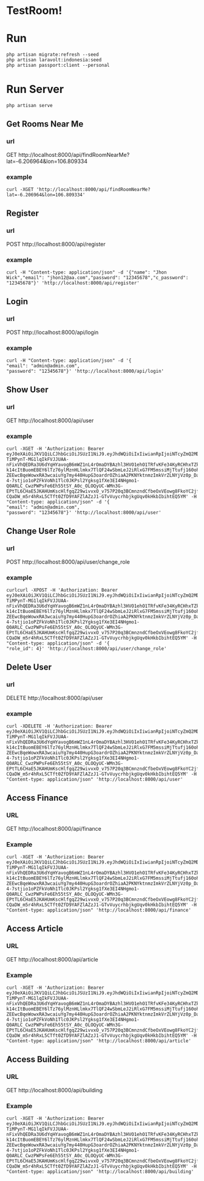 # TestRoom!


# Run

    php artisan migrate:refresh --seed
    php artisan laravolt:indonesia:seed
    php artisan passport:client --personal


# Run Server

    php artisan serve


## Get Rooms Near Me
### url
GET http://localhost:8000/api/findRoomNearMe?lat=-6.206964&lon=106.809334
### example
    curl -XGET 'http://localhost:8000/api/findRoomNearMe?lat=-6.206964&lon=106.809334'

## Register
### url
POST http://localhost:8000/api/register
### example
    


    curl -H "Content-type: application/json" -d '{"name": "Jhon Wick","email": "jhon12@aa.com","password": "12345678","c_password": "12345678"}' 'http://localhost:8000/api/register'






## Login
### url
POST http://localhost:8000/api/login
### example

    curl -H "Content-type: application/json" -d '{
    "email": "admin@admin.com",
    "password": "12345678"}' 'http://localhost:8000/api/login'



## Show User

### url
GET http://localhost:8000/api/user
### example

    curl -XGET -H 'Authorization: Bearer eyJ0eXAiOiJKV1QiLCJhbGciOiJSUzI1NiJ9.eyJhdWQiOiIxIiwianRpIjoiNTcyZmQ2MDg1NmE3ZmUwOGQyMjcxNWEzOGZlZWQwYmY1ZjUzMTczMzY1ZmQ5MGY2OTY1Y2Q5MDkzMWQyZWZlZmExZDQxY2FiZThkM2JlODQiLCJpYXQiOjE1OTkyOTQ5NjcsIm5iZiI6MTU5OTI5NDk2NywiZXhwIjoxNjMwODMwOTY3LCJzdWIiOiIxIiwic2NvcGVzIjpbXX0.o_6MhnwnabEwFjuUHxzHy3UWLn9dGJmuBCWrLxqr3CNyB5ObpFF4PcTIAc69W1wG_EC4u73h0GyjOr4hE_mYhUmqsFmCXzIFXN0l1-TiMPynT-MG1lqIkFVJJUAA-nFixVhQEDRa3U6dYqHYavogB6mWZ1nL4rOmaDYBAzhl3HVO1ehO1TRfvKFe34KyRCHhxTZk8lNJQVe775GaVI2aOOwb-k14cItBuomEBEY6lTz76ylMznHLlmkx7TlQF24wSbmLeJ2iRlxG7FM5mssiMjTtufj160oh-ZEEwcBqeWowxRA3wcaiuYg7my440HupG3oardrOZhiaA2PKNYktnmzImkVrZLNYjVz0p_DahiSJZ3K4xlUMmVhygQGiWUhrsJOzni3TGzXnmv42KxivS1Ym5d4BfTbghj1K21gpOHQSsq1rpZ-4-7stjio1oPZFkVoNh1Tlc0JKPsl2Ygksg1fXe3EI4NHgmo1-Q0ARLC_CwzPWPsFe6Eh55tSY_A0c_OLOQyUC-WMn3G-EPtTL6CHaE5JKAHUmKscHlfgqZ29wivvxO_v757P20q3BCmnzndCfbeOxVEowg8FkoYC2jfrOpbQw7bN4kKbSwo0g-CQaDW_m5r4hRxL5CTft0ZfD9YAFZlAZzJ1-GTvVuycrhbjkgUqv0kHkbIbihtEQ5YM' -H "Content-type: application/json" -d '{
    "email": "admin@admin.com",
    "password": "12345678"}' 'http://localhost:8000/api/user'


## Change User Role

### url
POST http://localhost:8000/api/user/change_role
### example

    curlcurl -XPOST -H 'Authorization: Bearer eyJ0eXAiOiJKV1QiLCJhbGciOiJSUzI1NiJ9.eyJhdWQiOiIxIiwianRpIjoiNTcyZmQ2MDg1NmE3ZmUwOGQyMjcxNWEzOGZlZWQwYmY1ZjUzMTczMzY1ZmQ5MGY2OTY1Y2Q5MDkzMWQyZWZlZmExZDQxY2FiZThkM2JlODQiLCJpYXQiOjE1OTkyOTQ5NjcsIm5iZiI6MTU5OTI5NDk2NywiZXhwIjoxNjMwODMwOTY3LCJzdWIiOiIxIiwic2NvcGVzIjpbXX0.o_6MhnwnabEwFjuUHxzHy3UWLn9dGJmuBCWrLxqr3CNyB5ObpFF4PcTIAc69W1wG_EC4u73h0GyjOr4hE_mYhUmqsFmCXzIFXN0l1-TiMPynT-MG1lqIkFVJJUAA-nFixVhQEDRa3U6dYqHYavogB6mWZ1nL4rOmaDYBAzhl3HVO1ehO1TRfvKFe34KyRCHhxTZk8lNJQVe775GaVI2aOOwb-k14cItBuomEBEY6lTz76ylMznHLlmkx7TlQF24wSbmLeJ2iRlxG7FM5mssiMjTtufj160oh-ZEEwcBqeWowxRA3wcaiuYg7my440HupG3oardrOZhiaA2PKNYktnmzImkVrZLNYjVz0p_DahiSJZ3K4xlUMmVhygQGiWUhrsJOzni3TGzXnmv42KxivS1Ym5d4BfTbghj1K21gpOHQSsq1rpZ-4-7stjio1oPZFkVoNh1Tlc0JKPsl2Ygksg1fXe3EI4NHgmo1-Q0ARLC_CwzPWPsFe6Eh55tSY_A0c_OLOQyUC-WMn3G-EPtTL6CHaE5JKAHUmKscHlfgqZ29wivvxO_v757P20q3BCmnzndCfbeOxVEowg8FkoYC2jfrOpbQw7bN4kKbSwo0g-CQaDW_m5r4hRxL5CTft0ZfD9YAFZlAZzJ1-GTvVuycrhbjkgUqv0kHkbIbihtEQ5YM' -H "Content-type: application/json" -d '{
    "role_id": 4}' 'http://localhost:8000/api/user/change_role'

    
## Delete User

### url
DELETE http://localhost:8000/api/user
### example

    curl -XDELETE -H 'Authorization: Bearer eyJ0eXAiOiJKV1QiLCJhbGciOiJSUzI1NiJ9.eyJhdWQiOiIxIiwianRpIjoiNTcyZmQ2MDg1NmE3ZmUwOGQyMjcxNWEzOGZlZWQwYmY1ZjUzMTczMzY1ZmQ5MGY2OTY1Y2Q5MDkzMWQyZWZlZmExZDQxY2FiZThkM2JlODQiLCJpYXQiOjE1OTkyOTQ5NjcsIm5iZiI6MTU5OTI5NDk2NywiZXhwIjoxNjMwODMwOTY3LCJzdWIiOiIxIiwic2NvcGVzIjpbXX0.o_6MhnwnabEwFjuUHxzHy3UWLn9dGJmuBCWrLxqr3CNyB5ObpFF4PcTIAc69W1wG_EC4u73h0GyjOr4hE_mYhUmqsFmCXzIFXN0l1-TiMPynT-MG1lqIkFVJJUAA-nFixVhQEDRa3U6dYqHYavogB6mWZ1nL4rOmaDYBAzhl3HVO1ehO1TRfvKFe34KyRCHhxTZk8lNJQVe775GaVI2aOOwb-k14cItBuomEBEY6lTz76ylMznHLlmkx7TlQF24wSbmLeJ2iRlxG7FM5mssiMjTtufj160oh-ZEEwcBqeWowxRA3wcaiuYg7my440HupG3oardrOZhiaA2PKNYktnmzImkVrZLNYjVz0p_DahiSJZ3K4xlUMmVhygQGiWUhrsJOzni3TGzXnmv42KxivS1Ym5d4BfTbghj1K21gpOHQSsq1rpZ-4-7stjio1oPZFkVoNh1Tlc0JKPsl2Ygksg1fXe3EI4NHgmo1-Q0ARLC_CwzPWPsFe6Eh55tSY_A0c_OLOQyUC-WMn3G-EPtTL6CHaE5JKAHUmKscHlfgqZ29wivvxO_v757P20q3BCmnzndCfbeOxVEowg8FkoYC2jfrOpbQw7bN4kKbSwo0g-CQaDW_m5r4hRxL5CTft0ZfD9YAFZlAZzJ1-GTvVuycrhbjkgUqv0kHkbIbihtEQ5YM' -H "Content-type: application/json" 'http://localhost:8000/api/user'

## Access Finance
### URL
GET http://localhost:8000/api/finance
### Example

    curl -XGET -H 'Authorization: Bearer eyJ0eXAiOiJKV1QiLCJhbGciOiJSUzI1NiJ9.eyJhdWQiOiIxIiwianRpIjoiNTcyZmQ2MDg1NmE3ZmUwOGQyMjcxNWEzOGZlZWQwYmY1ZjUzMTczMzY1ZmQ5MGY2OTY1Y2Q5MDkzMWQyZWZlZmExZDQxY2FiZThkM2JlODQiLCJpYXQiOjE1OTkyOTQ5NjcsIm5iZiI6MTU5OTI5NDk2NywiZXhwIjoxNjMwODMwOTY3LCJzdWIiOiIxIiwic2NvcGVzIjpbXX0.o_6MhnwnabEwFjuUHxzHy3UWLn9dGJmuBCWrLxqr3CNyB5ObpFF4PcTIAc69W1wG_EC4u73h0GyjOr4hE_mYhUmqsFmCXzIFXN0l1-TiMPynT-MG1lqIkFVJJUAA-nFixVhQEDRa3U6dYqHYavogB6mWZ1nL4rOmaDYBAzhl3HVO1ehO1TRfvKFe34KyRCHhxTZk8lNJQVe775GaVI2aOOwb-k14cItBuomEBEY6lTz76ylMznHLlmkx7TlQF24wSbmLeJ2iRlxG7FM5mssiMjTtufj160oh-ZEEwcBqeWowxRA3wcaiuYg7my440HupG3oardrOZhiaA2PKNYktnmzImkVrZLNYjVz0p_DahiSJZ3K4xlUMmVhygQGiWUhrsJOzni3TGzXnmv42KxivS1Ym5d4BfTbghj1K21gpOHQSsq1rpZ-4-7stjio1oPZFkVoNh1Tlc0JKPsl2Ygksg1fXe3EI4NHgmo1-Q0ARLC_CwzPWPsFe6Eh55tSY_A0c_OLOQyUC-WMn3G-EPtTL6CHaE5JKAHUmKscHlfgqZ29wivvxO_v757P20q3BCmnzndCfbeOxVEowg8FkoYC2jfrOpbQw7bN4kKbSwo0g-CQaDW_m5r4hRxL5CTft0ZfD9YAFZlAZzJ1-GTvVuycrhbjkgUqv0kHkbIbihtEQ5YM' -H "Content-type: application/json" 'http://localhost:8000/api/finance'


## Access Article
### URL
GET http://localhost:8000/api/article
### Example

    curl -XGET -H 'Authorization: Bearer eyJ0eXAiOiJKV1QiLCJhbGciOiJSUzI1NiJ9.eyJhdWQiOiIxIiwianRpIjoiNTcyZmQ2MDg1NmE3ZmUwOGQyMjcxNWEzOGZlZWQwYmY1ZjUzMTczMzY1ZmQ5MGY2OTY1Y2Q5MDkzMWQyZWZlZmExZDQxY2FiZThkM2JlODQiLCJpYXQiOjE1OTkyOTQ5NjcsIm5iZiI6MTU5OTI5NDk2NywiZXhwIjoxNjMwODMwOTY3LCJzdWIiOiIxIiwic2NvcGVzIjpbXX0.o_6MhnwnabEwFjuUHxzHy3UWLn9dGJmuBCWrLxqr3CNyB5ObpFF4PcTIAc69W1wG_EC4u73h0GyjOr4hE_mYhUmqsFmCXzIFXN0l1-TiMPynT-MG1lqIkFVJJUAA-nFixVhQEDRa3U6dYqHYavogB6mWZ1nL4rOmaDYBAzhl3HVO1ehO1TRfvKFe34KyRCHhxTZk8lNJQVe775GaVI2aOOwb-k14cItBuomEBEY6lTz76ylMznHLlmkx7TlQF24wSbmLeJ2iRlxG7FM5mssiMjTtufj160oh-ZEEwcBqeWowxRA3wcaiuYg7my440HupG3oardrOZhiaA2PKNYktnmzImkVrZLNYjVz0p_DahiSJZ3K4xlUMmVhygQGiWUhrsJOzni3TGzXnmv42KxivS1Ym5d4BfTbghj1K21gpOHQSsq1rpZ-4-7stjio1oPZFkVoNh1Tlc0JKPsl2Ygksg1fXe3EI4NHgmo1-Q0ARLC_CwzPWPsFe6Eh55tSY_A0c_OLOQyUC-WMn3G-EPtTL6CHaE5JKAHUmKscHlfgqZ29wivvxO_v757P20q3BCmnzndCfbeOxVEowg8FkoYC2jfrOpbQw7bN4kKbSwo0g-CQaDW_m5r4hRxL5CTft0ZfD9YAFZlAZzJ1-GTvVuycrhbjkgUqv0kHkbIbihtEQ5YM' -H "Content-type: application/json" 'http://localhost:8000/api/article'


## Access Building
### URL
GET http://localhost:8000/api/building
### Example

    curl -XGET -H 'Authorization: Bearer eyJ0eXAiOiJKV1QiLCJhbGciOiJSUzI1NiJ9.eyJhdWQiOiIxIiwianRpIjoiNTcyZmQ2MDg1NmE3ZmUwOGQyMjcxNWEzOGZlZWQwYmY1ZjUzMTczMzY1ZmQ5MGY2OTY1Y2Q5MDkzMWQyZWZlZmExZDQxY2FiZThkM2JlODQiLCJpYXQiOjE1OTkyOTQ5NjcsIm5iZiI6MTU5OTI5NDk2NywiZXhwIjoxNjMwODMwOTY3LCJzdWIiOiIxIiwic2NvcGVzIjpbXX0.o_6MhnwnabEwFjuUHxzHy3UWLn9dGJmuBCWrLxqr3CNyB5ObpFF4PcTIAc69W1wG_EC4u73h0GyjOr4hE_mYhUmqsFmCXzIFXN0l1-TiMPynT-MG1lqIkFVJJUAA-nFixVhQEDRa3U6dYqHYavogB6mWZ1nL4rOmaDYBAzhl3HVO1ehO1TRfvKFe34KyRCHhxTZk8lNJQVe775GaVI2aOOwb-k14cItBuomEBEY6lTz76ylMznHLlmkx7TlQF24wSbmLeJ2iRlxG7FM5mssiMjTtufj160oh-ZEEwcBqeWowxRA3wcaiuYg7my440HupG3oardrOZhiaA2PKNYktnmzImkVrZLNYjVz0p_DahiSJZ3K4xlUMmVhygQGiWUhrsJOzni3TGzXnmv42KxivS1Ym5d4BfTbghj1K21gpOHQSsq1rpZ-4-7stjio1oPZFkVoNh1Tlc0JKPsl2Ygksg1fXe3EI4NHgmo1-Q0ARLC_CwzPWPsFe6Eh55tSY_A0c_OLOQyUC-WMn3G-EPtTL6CHaE5JKAHUmKscHlfgqZ29wivvxO_v757P20q3BCmnzndCfbeOxVEowg8FkoYC2jfrOpbQw7bN4kKbSwo0g-CQaDW_m5r4hRxL5CTft0ZfD9YAFZlAZzJ1-GTvVuycrhbjkgUqv0kHkbIbihtEQ5YM' -H "Content-type: application/json" 'http://localhost:8000/api/building'